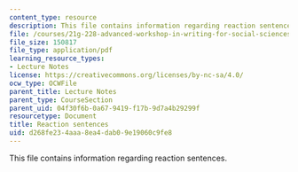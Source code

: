 ```yaml
---
content_type: resource
description: This file contains information regarding reaction sentences.
file: /courses/21g-228-advanced-workshop-in-writing-for-social-sciences-and-architecture-els-spring-2007/d268fe234aaa8ea4dab09e19060c9fe8_MIT21G.228S07_summ_react.pdf
file_size: 150817
file_type: application/pdf
learning_resource_types:
- Lecture Notes
license: https://creativecommons.org/licenses/by-nc-sa/4.0/
ocw_type: OCWFile
parent_title: Lecture Notes
parent_type: CourseSection
parent_uid: 04f30f6b-0a67-9419-f17b-9d7a4b29299f
resourcetype: Document
title: Reaction sentences
uid: d268fe23-4aaa-8ea4-dab0-9e19060c9fe8
---
```

This file contains information regarding reaction sentences.